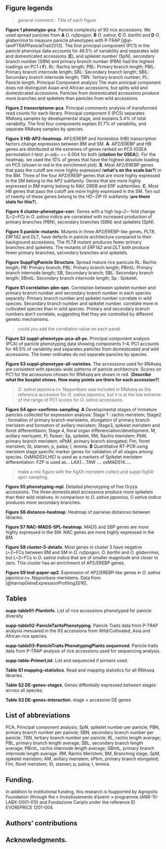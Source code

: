 ## Figure legends

>general comment : Title of each figure

**Figure 1 phenotype-pca**. Panicle complexity of 93 rice accessions. We used spread panicles from **A** *O. rufipogon*, **B** *O. sativa*, **C** *O. barthii* and **D** *O. glaberrima* to measure panicle phenotypes with P-TRAP [@al-tamPTRAPPanicleTrait2013]. The first principal component (PC1) in the panicle phenotye data accounts for 46.5% of variability and separates wild and domesticated accessions (**E**), and spikelet number (SpN), secondary branch number (SBN) and primary branch number (PBN) had the highest loadings on PC1 ( **F**). RL: Rachis length; PBL: Primary branch length; PBIL: Primary branch internode length; SBL: Secondary branch length; SBIL: Secondary branch internode length; TBN: Tertiary branch number; PL: Panicle length.
Principal Component analysis The main principal component does not distinguish Asian and African accessions, but splits wild and domesticated accessions. Panicles from domesticated accessions produce more branches and spikelets than panicles from wild accessions. 

**Figure 2 transcriptome-pca**. Principal comonents analysis of transformed read counts for each library. Principal component 5 (PC5) separates RNAseq samples by developmental stage, and explains 5.4% of total variability. The first four components explain 51.7% of variability, and separate RNAseq samples by species.

**Figure 3 HB-AP2-heatmap**. AP2/EREBP and homeobox (HB) transcription factors change expression between BM and SM. **A**. AP2/EREBP and HB genes are distributed at the extremes of genes ranked on PC5 (GSEA permutation *t*-test: *p*~adj~ == 0.004 for both [**citation for GSEA**]). For the heatmap, we used the 10% of genes that have the highest absolute loading on PC5 (shown in red in the enrichment plot). **B**. Most AP2/EREBP genes that pass the cutoff are more highly expressed (**what's on the scale bar?**) in the BM. Three of the four AP2/EREBP genes that are more highly expressed in the SM belong to the AP2 subfamily. Genes that are more highly expressed in BM mainly belong to RAV, DREB and ERF subfamilies. **C**. Most HB genes that pass the cutoff are more highly expressed in the SM. Ten out of twenty of these genes belong to the HD−ZIP IV subfamily (**are there stats for this?**).

**Figure 4 cluster-phenotype-corr**. Genes with a high log~2~-fold change (L~2~FC) in *O. sativa indica* are correlated with increased production of primary branches (PBN), secondary branches (SBN) and spikelets (SpN).

**Figure 5 panicle-mutants**. Mutants in three AP2/EREBP-like genes, *PLT8*, *ERF142* and *DLT*, have defects in panicle architecture compared to their background accessions. The *PLT8* mutant produces fewer primary branches and spikelets. The mutants of *ERF142* and *DLT* both produce fewer primary branches, secondary branches and spikelets.

**Figure SuppFigPanicle Structure**. Spread mature rice panicule.RL: Rachis length; PB: Primary branch; PBL: Primary branch length; PBintL: Primary branch internode length; SB, Secondary branch; SBL: Secondary branch length; SBintL: Secondary branch internode length; Sp : Spikelet. 

**Figure S1 correlation-pbn-spn**. Correlation between spikelet number and primary branch number and secondary branch number in each species separatly. Primary branch number and spikelet number correlate in wild species. Secondary branch number and spikelet number. 
correlate more in cultivated species than in wild species.
Primary and secondary branch numbers don't correlate, suggesting that they
are controlled by different genetic mechanisms.
> could you add the correlation value on each panel

**Figure S2 suppl-phenotype-pca-all-pc**. Principal component analysis (PCA) of panicle phenotyping data showing components 1–4. PC1 accounts for 46.5% of variability and separates panicles from domesticated and wild accessions. The lower ordinates do not separate panicles by species.

**Figure S3 suppl-phenotype-all-varieties**. The accessions used for RNAseq are consistent with species-wide patterns of panicle architecture. Scores on PC1 for the accessions chosen for RNAseq are shown in red. (**Describe what the boxplot shows. How many points are there for each accession?**)

> *O. sativa* japonica cv. Nipponbare was included in RNAseq as the reference accession for *O. sativa japonica*, but it is at the low extreme of the range of PC1 scores for *O. sativa* accessions. 

**Figure S4 qpcr-confirms-sampling**. **A** Developmental stages of immature panicles collected for expression analysis. Stage 1  : rachis meristem; Stage2 : formation of primary branch meristems, elongation of primary branch meristem and formation of axillary meristem; Stage3, spikelet meristem  and floret differentitaion; Stage 4, floral organ differenciation/development. M, axillary merisyem, Fl, flower; Sp, spikelet, RM, Rachis meristem; PbM, primary branch meristem; ePbM, primary branch elongated; Flm, floret meristem; St, stamen; p, palea; l, lemma. **B** Quantitative RT-PCR using meristem stage specific marker genes for validation of all stages among species. OsMADS1/LHS1 is used as a markers of Spikelet meristem differentiation. FZP is used as... LAX1....TAW .... osMADS14.....

> make a mix figure with the figXX meristem collect and suppl-fig04-qpcr sampling.

**Figure S5 phenotyping-mpl**. Detailed phenotyping of five Oryza accessions. The three domesticated accessions produce more spikelets than their wild relatives. In comparison to *O. sativa japonica*, *O sativa indica* produces more secondary branches.


**Figure S6 distance-heatmap**. Heatmap of pairwise distances between libraries.

**Figure S7 NAC-MADS-SPL-heatmap**. MADS and SBP genes are more highly expressed in the SM. NAC genes are more highly expressed in the BM.

**Figure S8 cluster-5-details**. Most genes in cluster 5 have negative L~2~FCs between BM and SM in *O. rufipogon*, *O. barthii* and *O. glaberrima*, but L~2~FCs in *O. sativa indica* that are of smaller magnitude and closer to zero. This cluster has an enrichment of AP2/EREBP genes.

**Figure S9 lmd-paper-ap2**. Expression of AP2/EREBP-like genes in *O. sativa japonica* cv. Nipponbare meristems. Data from [@harropGeneExpressionProfiling2016].

## Tables

**supp-table01-Plantinfo**. List of rice accessions phenotyped for panicle diversity

**supp-table02-PanicleTaritsPhenotyping**. Panicle Traits data from P-TRAP analysis mesuared in the 93 accessions from Wild/Cultivated, Asia and African rice species. 

**supp-table03-PanicleTraits PhenotypingPlants sequenced**. Panicle traits data from P-TRAP analysis of rice accessions used for sequencing analysis.

**supp-table-PrimerList**. List and sequenced if pirmers used.

**Table S1 mapping-statistics**. Read and mapping statistics for all RNAseq libraries.

**Table S2 DE-genes-stages**. Genes diffentially expressed between stages across all species.

**Table S3 DE-genes-interaction**. stage × accession DE genes

## List of abbreviations

PCA, Principal component analysis; SpN, spikelet number per panicle; PBN, primary branch number per panicle; SBN, secondary branch number per panicle; TBN, tertiary branch number per panicle; RL, rachis length average; PBL, primary branch length average; SBL, secondary branch length average; PBintL, rachis internode length average; SBintL, primary branch internode length average. RM, Rachis Meristem; BM, Branching stage; SpM, spikelet meristem; AM, axillary meristem; ePbm, primary branch elongated; Flm, floret meristem; St, stamen; p, palea; l, lemma. 

## Funding. 
In addition to institutional funding, this research is fsupported by Agropolis Foundation (through the « Investissements d’avenir » programme (ANR-10-LABX-0001-01)) and Fondazione Cariplo under the reference ID EVOREPRICE 1201-004.

## Authors’ contributions

## Acknowledgments. 


